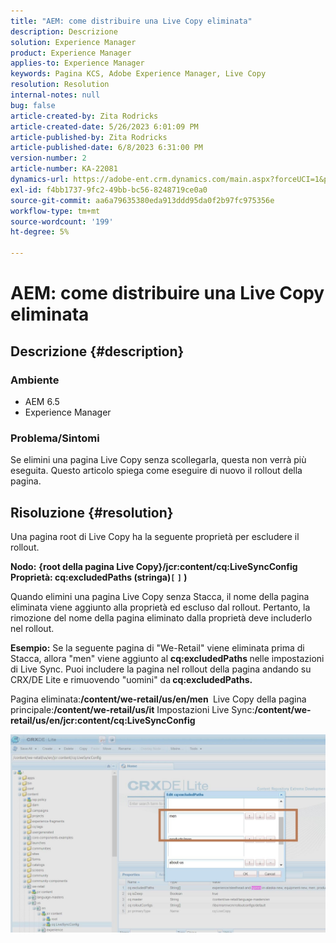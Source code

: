 ```yaml
---
title: "AEM: come distribuire una Live Copy eliminata"
description: Descrizione
solution: Experience Manager
product: Experience Manager
applies-to: Experience Manager
keywords: Pagina KCS, Adobe Experience Manager, Live Copy
resolution: Resolution
internal-notes: null
bug: false
article-created-by: Zita Rodricks
article-created-date: 5/26/2023 6:01:09 PM
article-published-by: Zita Rodricks
article-published-date: 6/8/2023 6:31:00 PM
version-number: 2
article-number: KA-22081
dynamics-url: https://adobe-ent.crm.dynamics.com/main.aspx?forceUCI=1&pagetype=entityrecord&etn=knowledgearticle&id=26052845-effb-ed11-8849-6045bd0063aa
exl-id: f4bb1737-9fc2-49bb-bc56-8248719ce0a0
source-git-commit: aa6a79635380eda913ddd95da0f2b97fc975356e
workflow-type: tm+mt
source-wordcount: '199'
ht-degree: 5%

---
```


# AEM: come distribuire una Live Copy eliminata

## Descrizione {#description}


### <b>Ambiente</b>

- AEM 6.5
- Experience Manager


### <b>Problema/Sintomi</b>

Se elimini una pagina Live Copy senza scollegarla, questa non verrà più eseguita. Questo articolo spiega come eseguire di nuovo il rollout della pagina.


## Risoluzione {#resolution}


Una pagina root di Live Copy ha la seguente proprietà &#x200B;&#x200B;per escludere il rollout.

<b>Nodo:</b> <b>{root della pagina Live Copy}/jcr:content/cq:LiveSyncConfig Proprietà: cq:excludedPaths (stringa)`[` `]` )</b>

Quando elimini una pagina Live Copy senza Stacca, il nome della pagina eliminata viene aggiunto alla proprietà ed escluso dal rollout.
Pertanto, la rimozione del nome della pagina eliminato dalla proprietà deve includerlo nel rollout.

<b>Esempio:</b>
Se la seguente pagina di &quot;We-Retail&quot; viene eliminata prima di Stacca, allora &quot;men&quot; viene aggiunto al <b>cq:excludedPaths </b>nelle impostazioni di Live Sync.
Puoi includere la pagina nel rollout della pagina andando su CRX/DE Lite e rimuovendo &quot;uomini&quot; da<b> cq:excludedPaths.</b>

Pagina eliminata:<b>/content/we-retail/us/en/men </b>
Live Copy della pagina principale:<b>/content/we-retail/us/it</b>
Impostazioni Live Sync:<b>/content/we-retail/us/en/jcr:content/cq:LiveSyncConfig</b>

![](assets/a7eb936c-03f6-ed11-8848-6045bd006295.png)
